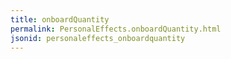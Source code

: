 ```yaml
---
title: onboardQuantity
permalink: PersonalEffects.onboardQuantity.html
jsonid: personaleffects_onboardquantity
---
```

